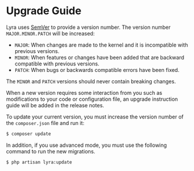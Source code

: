 # Upgrade Guide

Lyra uses [SemVer](https://semver.org/) to provide a version number.
The version number `MAJOR.MINOR.PATCH` will be increased:

- `MAJOR`: When changes are made to the kernel and it is incompatible with previous versions.
- `MINOR`: When features or changes have been added that are backward compatible with previous versions.
- `PATCH`: When bugs or backwards compatible errors have been fixed.

The `MINOR` and `PATCH` versions should never contain breaking changes.

When a new version requires some interaction from you such as modifications to your code or configuration file, an upgrade instruction guide will be added in the release notes.

To update your current version, you must increase the version number of the `composer.json` file and run it:

``` bash
$ composer update
```

In addition, if you use advanced mode, you must use the following command to run the new migrations. 

``` bash
$ php artisan lyra:update
```
